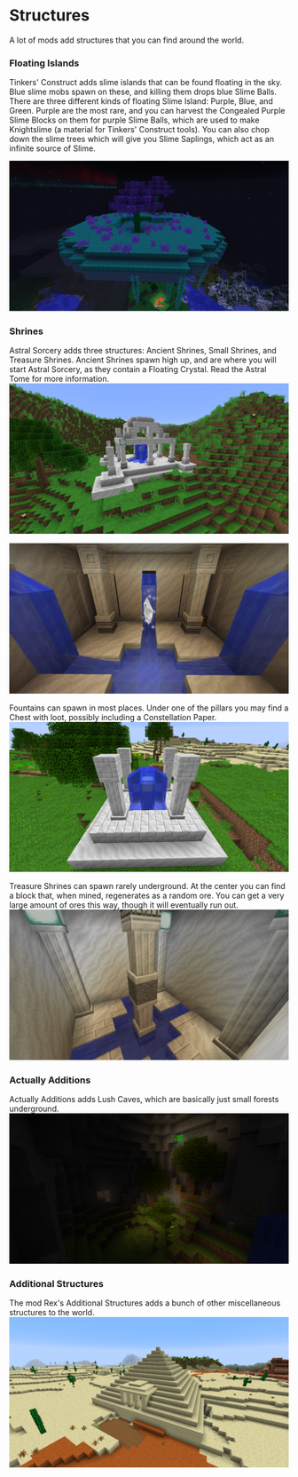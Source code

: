 # Structures

A lot of mods add structures that you can find around the world.

### Floating Islands
Tinkers' Construct adds slime islands that can be found floating in the sky. Blue slime mobs spawn on these, and killing them drops blue Slime Balls. There are three different kinds of floating Slime Island: Purple, Blue, and Green. Purple are the most rare, and you can harvest the Congealed Purple Slime Blocks on them for purple Slime Balls, which are used to make Knightslime (a material for Tinkers' Construct tools). You can also chop down the slime trees which will give you Slime Saplings, which act as an infinite source of Slime.

![](blue.png)

### Shrines
Astral Sorcery adds three structures: Ancient Shrines, Small Shrines, and Treasure Shrines.
Ancient Shrines spawn high up, and are where you will start Astral Sorcery, as they contain a Floating Crystal. Read the Astral Tome for more information.
![](ancient_shrine.png)

![Don't break the crystal, it's required for Astral Sorcery.](basement.png)

Fountains can spawn in most places. Under one of the pillars you may find a Chest with loot, possibly including a Constellation Paper.
![](fountain.png)

Treasure Shrines can spawn rarely underground. At the center you can find a block that, when mined, regenerates as a random ore. You can get a very large amount of ores this way, though it will eventually run out.
![](treasure_shrine.png)

### Actually Additions
Actually Additions adds Lush Caves, which are basically just small forests underground.
![](lush_cave.png)

### Additional Structures
The mod Rex's Additional Structures adds a bunch of other miscellaneous structures to the world. 
![](pyramid.png)
